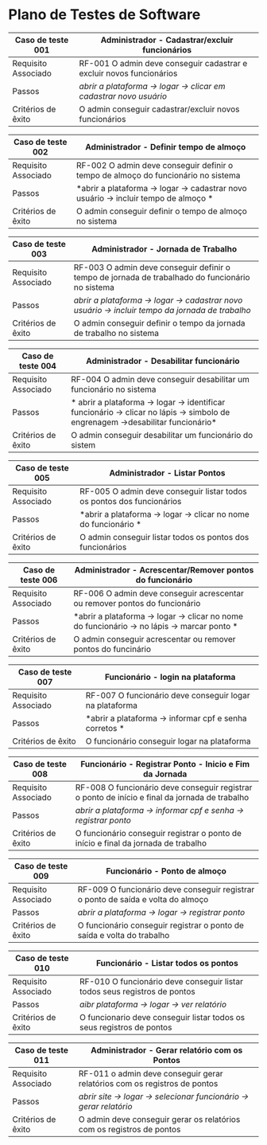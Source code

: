 # Plano de Testes de Software



| Caso de teste 001 | Administrador - Cadastrar/excluir funcionários  |
|------|----------------------------------------------------------------------|
|Requisito Associado |RF-001	O admin deve conseguir cadastrar e excluir novos funcionários |
| Passos | *abrir a plataforma -> logar -> clicar em cadastrar novo usuário* |
| Critérios de êxito | O admin conseguir cadastrar/excluir novos funcionários |

| Caso de teste 002 | Administrador - Definir tempo de almoço |
|------|----------------------------------------------------------------------|
|Requisito Associado | RF-002	O admin deve conseguir definir o tempo de almoço do funcionário no sistema |
| Passos | *abrir a plataforma -> logar -> cadastrar novo usuário -> incluir tempo de almoço * |
| Critérios de êxito | O admin conseguir definir o tempo de almoço no sistema|

| Caso de teste 003 | Administrador - Jornada de Trabalho  |
|------|----------------------------------------------------------------------|
|Requisito Associado | RF-003	O admin deve conseguir definir o tempo de jornada de trabalhado do funcionário no sistema|
| Passos | *abrir a plataforma -> logar -> cadastrar novo usuário -> incluir tempo da jornada de trabalho*|
| Critérios de êxito | O admin conseguir definir o tempo da jornada de trabalho no sistema |

| Caso de teste 004 | Administrador - Desabilitar funcionário |
|------|----------------------------------------------------------------------|
|Requisito Associado | RF-004	O admin deve conseguir desabilitar um funcionário no sistema |
| Passos | *  abrir a plataforma -> logar -> identificar funcionário -> clicar no lápis -> simbolo de engrenagem ->desabilitar funcionário* |
| Critérios de êxito | O admin conseguir desabilitar um funcionário do sistem  |

| Caso de teste 005 |Administrador - Listar Pontos |
|------|----------------------------------------------------------------------|
|Requisito Associado |RF-005	O admin deve conseguir listar todos os pontos dos funcionários  |
| Passos | *abrir a plataforma -> logar -> clicar no nome do funcionário * |
| Critérios de êxito | O admin conseguir listar todos os pontos dos funcionários |

| Caso de teste 006 | Administrador - Acrescentar/Remover pontos do funcionário  |
|------|----------------------------------------------------------------------|
|Requisito Associado |RF-006	O admin deve conseguir acrescentar ou remover pontos do funcionário  |
| Passos | *abrir a plataforma -> logar -> clicar no nome do funcionário -> no lápis -> marcar ponto * |
| Critérios de êxito | O admin conseguir acrescentar ou remover pontos do funcinário |

| Caso de teste 007 | Funcionário - login na plataforma  |
|------|----------------------------------------------------------------------|
|Requisito Associado | RF-007	O funcionário deve conseguir logar na plataforma  |
| Passos | *abrir a plataforma -> informar cpf e senha corretos * |
| Critérios de êxito | O funcionário conseguir logar na plataforma |

| Caso de teste 008 | Funcionário - Registrar Ponto - Inicio e Fim da Jornada  |
|------|----------------------------------------------------------------------|
|Requisito Associado |RF-008	O funcionário deve conseguir registrar o ponto de início e final da jornada de trabalho  |
| Passos | *abrir a plataforma -> informar cpf e senha -> registrar ponto* |
| Critérios de êxito | O funcionário conseguir registrar o ponto de início e final da jornada de trabalho|

| Caso de teste 009 | Funcionário - Ponto de almoço  |
|------|----------------------------------------------------------------------|
|Requisito Associado |RF-009	O funcionário deve conseguir registrar o ponto de saída e volta do almoço  |
| Passos | *abrir a plataforma -> logar -> registrar ponto* |
| Critérios de êxito | O funcionário conseguir registrar o ponto de saída e volta do trabalho |

| Caso de teste 010 | Funcionário - Listar todos os pontos |
|------|----------------------------------------------------------------------|
|Requisito Associado | RF-010	O funcionário deve conseguir listar todos seus registros de pontos |
| Passos | *aibr plataforma -> logar -> ver relatório* |
| Critérios de êxito | O funcionario deve conseguir listar todos os seus registros de pontos |

| Caso de teste 011 | Administrador - Gerar relatório com os Pontos  |
|------|----------------------------------------------------------------------|
|Requisito Associado | RF-011	o admin deve conseguir gerar relatórios com os registros de pontos  |
| Passos | *abrir site -> logar -> selecionar funcionário -> gerar relatório* |
| Critérios de êxito | O admin deve conseguir gerar os relatórios com os registros de pontos|

